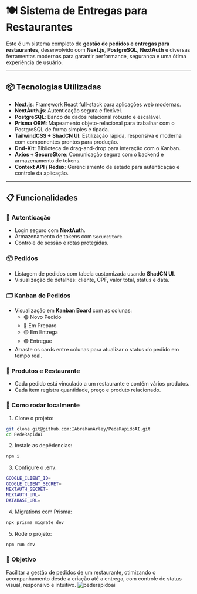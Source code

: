# 🍽️ Sistema de Entregas para Restaurantes

Este é um sistema completo de **gestão de pedidos e entregas para restaurantes**, desenvolvido com **Next.js**, **PostgreSQL**, **NextAuth** e diversas ferramentas modernas para garantir performance, segurança e uma ótima experiência de usuário.

---

## 📦 Tecnologias Utilizadas

- **Next.js**: Framework React full-stack para aplicações web modernas.
- **NextAuth.js**: Autenticação segura e flexível.
- **PostgreSQL**: Banco de dados relacional robusto e escalável.
- **Prisma ORM**: Mapeamento objeto-relacional para trabalhar com o PostgreSQL de forma simples e tipada.
- **TailwindCSS + ShadCN UI**: Estilização rápida, responsiva e moderna com componentes prontos para produção.
- **Dnd-Kit**: Biblioteca de drag-and-drop para interação com o Kanban.
- **Axios + SecureStore**: Comunicação segura com o backend e armazenamento de tokens.
- **Context API / Redux**: Gerenciamento de estado para autenticação e controle da aplicação.

---

## 📋 Funcionalidades

### 👥 Autenticação
- Login seguro com **NextAuth**.
- Armazenamento de tokens com `SecureStore`.
- Controle de sessão e rotas protegidas.

### 📦 Pedidos
- Listagem de pedidos com tabela customizada usando **ShadCN UI**.
- Visualização de detalhes: cliente, CPF, valor total, status e data.

### 🗂️ Kanban de Pedidos
- Visualização em **Kanban Board** com as colunas:
  - 🟢 Novo Pedido
  - 🔵 Em Preparo
  - 🟡 Em Entrega
  - 🟣 Entregue
- Arraste os cards entre colunas para atualizar o status do pedido em tempo real.

### 🧾 Produtos e Restaurante
- Cada pedido está vinculado a um restaurante e contém vários produtos.
- Cada item registra quantidade, preço e produto relacionado.


### 🚀 Como rodar localmente
1. Clone o projeto:
```bash
git clone git@github.com:IAbrahanArley/PedeRapidoAI.git
cd PedeRapidAI  
```

2. Instale as depêdencias:
```bash
npm i
```

3. Configure o .env:
```bash
GOOGLE_CLIENT_ID=
GOOGLE_CLIENT_SECRET=
NEXTAUTH_SECRET=
NEXTAUTH_URL=
DATABASE_URL=
```

4. Migrations com Prisma:
```bash
npx prisma migrate dev
```

5. Rode o projeto:
```bash
npm run dev
```

### 🎯 Objetivo
Facilitar a gestão de pedidos de um restaurante, otimizando o acompanhamento desde a criação até a entrega, com controle de status visual, responsivo e intuitivo.
![pederapidoai](https://github.com/user-attachments/assets/7aec6d7d-1588-4995-905e-699bdce42f7a)


